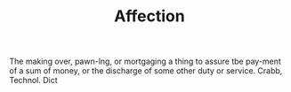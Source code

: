 ---
title: Affection
permalink: "/definitions/affection.html"
body: The making over, pawn-lng, or mortgaging a thing to assure tbe pay-ment of a
  sum of money, or the discharge of some other duty or service. Crabb, Technol. Dict
published_at: '2018-07-07'
layout: post
---